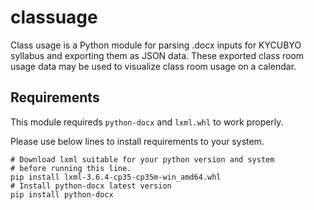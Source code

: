 # classuage
Class usage is a Python module for parsing .docx inputs for KYCUBYO syllabus and exporting them as JSON data. These exported class room usage data may be used to visualize class room usage on a calendar.

## Requirements
This module requireds `python-docx` and `lxml.whl` to work properly.

Please use below lines to install requirements to your system.
```
# Download lxml suitable for your python version and system
# before running this line.
pip install lxml-3.6.4-cp35-cp35m-win_amd64.whl
# Install python-docx latest version
pip install python-docx
```